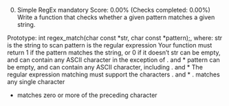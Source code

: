 0. Simple RegEx
mandatory
Score: 0.00% (Checks completed: 0.00%)
Write a function that checks whether a given pattern matches a given string.

Prototype: int regex_match(char const *str, char const *pattern);, where:
str is the string to scan
pattern is the regular expression
Your function must return 1 if the pattern matches the string, or 0 if it doesn’t
str can be empty, and can contain any ASCII character in the exception of . and *
pattern can be empty, and can contain any ASCII character, including . and *
The regular expression matching must support the characters . and *
. matches any single character
* matches zero or more of the preceding character